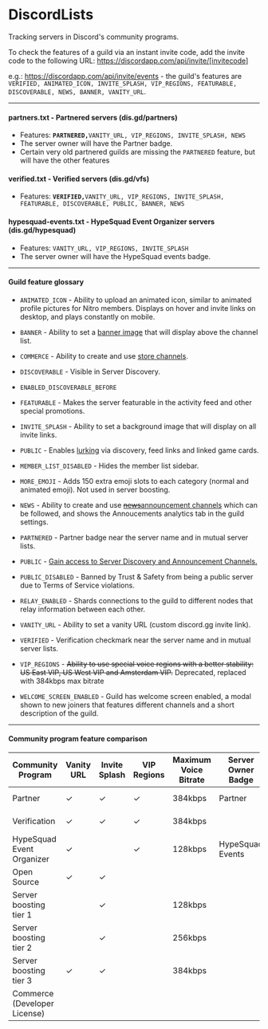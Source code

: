 # DiscordLists

Tracking servers in Discord's community programs.

To check the features of a guild via an instant invite code, add the invite code to the following URL: https://discordapp.com/api/invite/[invitecode] 

e.g.: https://discordapp.com/api/invite/events - the guild's features are `VERIFIED, ANIMATED_ICON, INVITE_SPLASH, VIP_REGIONS, FEATURABLE, DISCOVERABLE, NEWS, BANNER, VANITY_URL`.
 
----
 
#### partners.txt - Partnered servers (dis.gd/partners)
* Features: **`PARTNERED,`**`VANITY_URL, VIP_REGIONS, INVITE_SPLASH, NEWS`
* The server owner will have the Partner badge.
* Certain very old partnered guilds are missing the `PARTNERED` feature, but will have the other features 

#### verified.txt - Verified servers (dis.gd/vfs)
 * Features: **`VERIFIED,`**`VANITY_URL, VIP_REGIONS, INVITE_SPLASH, FEATURABLE, DISCOVERABLE, PUBLIC, BANNER, NEWS`

#### hypesquad-events.txt - HypeSquad Event Organizer servers (dis.gd/hypesquad)
* Features: `VANITY_URL, VIP_REGIONS, INVITE_SPLASH`
* The server owner will have the HypeSquad events badge.

---- 

#### Guild feature glossary

* `ANIMATED_ICON` - Ability to upload an animated icon, similar to animated profile pictures for Nitro members. Displays on hover and invite links on desktop, and plays constantly on mobile.

* `BANNER` - Ability to set a [banner image](https://discordapp.com/developers/docs/game-and-server-management/vanity-perks#server-banner-background) that will display above the channel list.

* `COMMERCE` - Ability to create and use [store channels](https://discordapp.com/developers/docs/game-and-server-management/special-channels#store-channels).

* `DISCOVERABLE` - Visible in Server Discovery.

* `ENABLED_DISCOVERABLE_BEFORE`

* `FEATURABLE` - Makes the server featurable in the activity feed and other special promotions.

* `INVITE_SPLASH` - Ability to set a background image that will display on all invite links.

* `PUBLIC` - Enables [lurking](https://discordapp.com/developers/docs/game-and-server-management/special-channels#special-channels-and-lurker-mode) via discovery, feed links and linked game cards.

* `MEMBER_LIST_DISABLED` - Hides the member list sidebar.

* `MORE_EMOJI` - Adds 150 extra emoji slots to each category (normal and animated emoji). Not used in server boosting.

* `NEWS` - Ability to create and use [~~news~~announcement channels](https://support.discordapp.com/hc/en-us/articles/360028384531-Channel-Following-FAQ) which can be followed, and shows the Annoucements analytics tab in the guild settings.

* `PARTNERED` - Partner badge near the server name and in mutual server lists. 

* `PUBLIC` - [Gain access to Server Discovery and Announcement Channels.](https://support.discordapp.com/hc/en-us/articles/360035969312-Public-Server-Guidelines)

* `PUBLIC_DISABLED` - Banned by Trust & Safety from being a public server due to Terms of Service violations.

* `RELAY_ENABLED` - Shards connections to the guild to different nodes that relay information between each other.

* `VANITY_URL` - Ability to set a vanity URL (custom discord.gg invite link).

* `VERIFIED` - Verification checkmark near the server name and in mutual server lists. 

* `VIP_REGIONS` - ~~Ability to use special voice regions with a better stability: US East VIP, US West VIP and Amsterdam VIP.~~ Deprecated, replaced with 384kbps max bitrate 

* `WELCOME_SCREEN_ENABLED` - Guild has welcome screen enabled, a modal shown to new joiners that features different channels and a short description of the guild.

----

#### Community program feature comparison 

| Community Program            | Vanity URL | Invite Splash | VIP Regions | Maximum Voice Bitrate | Server Owner Badge | Server Badge       | Extra Emoji Slots  | Animated Icon | Banner | Lurking | News Channels | Store Channels |
|------------------------------|------------|---------------|-------------|-----------------------|--------------------|------------------------|--------------------|---------------|--------|---------|---------------|----------------|
| Partner                      | ✓          | ✓             | ✓           | 384kbps               | Partner            | Partner Icon      |                    |               |        |         | ✓             |                |
| Verification                 | ✓          | ✓             | ✓           | 384kbps               |                    | Verification Checkmark |                    |               | ✓      | ✓       | ✓             |                |
| HypeSquad Event Organizer    | ✓          |               | ✓           | 128kbps               | HypeSquad Events   |                        |                    |               |        |         |               |                |
| Open Source                  | ✓          | ✓             |             |                       |                    |                        |                    |               |        |         |               |                |
| Server boosting tier 1       |            | ✓             |             | 128kbps               |                    |                        | 50 (100 total)     | ✓             |        |         |               |                |
| Server boosting tier 2       |            | ✓             |             | 256kbps               |                    |                        | 100 (150 total)    | ✓             | ✓      |         |               |                |
| Server boosting tier 3       | ✓          | ✓             |             | 384kbps               |                    |                        | 200 (250 total)    | ✓             | ✓      |         |               |                |
| Commerce (Developer License) |            |               |             |                       |                    |                        |                    |               |        | ✓       | ✓             | ✓              |
